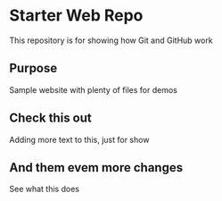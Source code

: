 # Starter Web Repo

This repository is for showing how Git and GitHub work

## Purpose

Sample website with plenty of files for demos

## Check this out

Adding more text to this, just for show

## And them evem more changes

See what this does